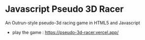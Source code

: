 Javascript Pseudo 3D Racer
==========================

An Outrun-style pseudo-3d racing game in HTML5 and Javascript

 * play the game : https://pseudo-3d-racer.vercel.app/

